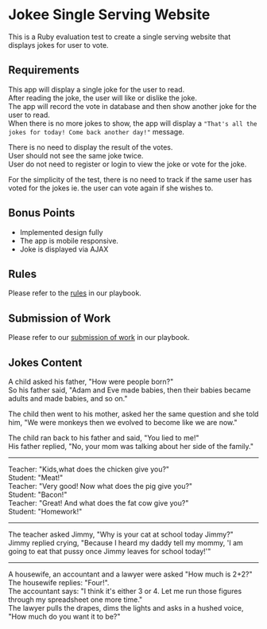 # Jokee Single Serving Website
This is a Ruby evaluation test to create a single serving website that displays jokes for user to vote.

## Requirements
This app will display a single joke for the user to read.  
After reading the joke, the user will like or dislike the joke.  
The app will record the vote in database and then show another joke for the user to read.  
When there is no more jokes to show, the app will display a `"That's all the jokes for today! Come back another day!"` message.

There is no need to display the result of the votes.  
User should not see the same joke twice.  
User do not need to register or login to view the joke or vote for the joke.

For the simplicity of the test, there is no need to track if the same user has voted for the jokes ie. the user can vote again if she wishes to.

## Bonus Points
+ Implemented design fully
+ The app is mobile responsive.
+ Joke is displayed via AJAX

## Rules
Please refer to the [rules](https://github.com/futureworkz/playbook/tree/master/protocols/ruby-evaluation-test#rules) in our playbook.

## Submission of Work
Please refer to our [submission of work](https://github.com/futureworkz/playbook/tree/master/protocols/ruby-evaluation-test#submission-of-work) in our playbook.

## Jokes Content

A child asked his father, "How were people born?"  
So his father said, "Adam and Eve made babies, then their babies became adults and made babies, and so on."

The child then went to his mother, asked her the same question and she told him, "We were monkeys then we evolved to become like we are now."

The child ran back to his father and said, "You lied to me!"  
His father replied, "No, your mom was talking about her side of the family."

-----

Teacher: "Kids,what does the chicken give you?"  
Student: "Meat!"  
Teacher: "Very good! Now what does the pig give you?"  
Student: "Bacon!"  
Teacher: "Great! And what does the fat cow give you?"  
Student: "Homework!"

-----

The teacher asked Jimmy, "Why is your cat at school today Jimmy?"  
Jimmy replied crying, "Because I heard my daddy tell my mommy, 'I am going to eat that pussy once Jimmy leaves for school today!'"

-----

A housewife, an accountant and a lawyer were asked "How much is 2+2?"  
The housewife replies: "Four!".  
The accountant says: "I think it's either 3 or 4.  Let me run those figures through my spreadsheet one more time."  
The lawyer pulls the drapes, dims the lights and asks in a hushed voice, "How much do you want it to be?"
